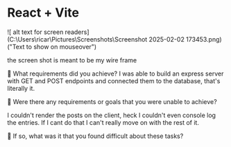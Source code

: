 # React + Vite

![ alt text for screen readers](C:\Users\ricar\Pictures\Screenshots\Screenshot 2025-02-02 173453.png) ("Text to show on mouseover")

the screen shot is meant to be my wire frame


🎯 What requirements did you achieve?
I was able to build an express server with GET and POST endpoints and connected them to the database, that's literally it.

🎯 Were there any requirements or goals that you were unable to achieve?

I couldn't render the posts on the client, heck I couldn't even console log the entries. If I cant do that I can't really move on with the rest of it.


🎯 If so, what was it that you found difficult about these tasks?